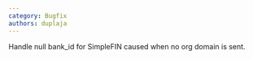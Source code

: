 ```yaml
---
category: Bugfix
authors: duplaja
---
```


Handle null bank_id for SimpleFIN caused when no org domain is sent.
